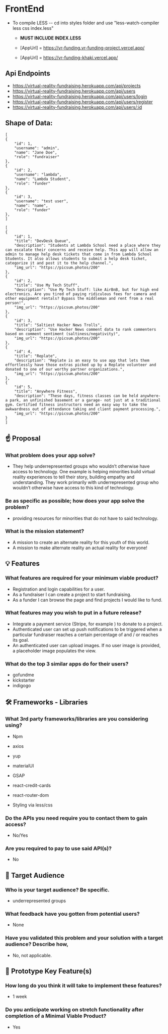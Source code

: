 # FrontEnd

- To compile LESS -- cd into styles folder and use "less-watch-compiler less css index.less" 
    - **MUST INCLUDE INDEX.LESS**

    - [AppUrl] = https://vr-funding.vr-funding-project.vercel.app/
    - [AppUrl] = https://vr-funding-khaki.vercel.app/

## Api Endpoints
- https://virtual-reality-fundraising.herokuapp.com/api/projects
- https://virtual-reality-fundraising.herokuapp.com/api/users
- https://virtual-reality-fundraising.herokuapp.com/api/users/login
- https://virtual-reality-fundraising.herokuapp.com/api/users/register
- https://virtual-reality-fundraising.herokuapp.com/api/users/:id

## Shape of Data: 
    [
    {
        "id": 1,
        "username": "admin",
        "name": "Jane Doe",
        "role": "fundraiser"
    },
    {
        "id": 2,
        "username": "lambda",
        "name": "Lambda Student",
        "role": "funder"
    },
    {
        "id": 3,
        "username": "test user",
        "name": "name",
        "role": "funder"
    },
    ]

    [
    {
        "id": 1,
        "title": "DevDesk Queue",
        "description": "Students at Lambda School need a place where they can escalate their concerns and receive help. This app will allow an admin to manage help desk tickets that come in from Lambda School Students. It also allows students to submit a help desk ticket, categorize it and post it to the help channel.",
        "img_url": "https://picsum.photos/200"
    },
    {
        "id": 2,
        "title": "Use My Tech Stuff",
        "description": "Use My Tech Stuff: like AirBnB, but for high end electronics. Are you tired of paying ridiculous fees for camera and other equipment rentals? Bypass the middleman and rent from a real person!",
        "img_url": "https://picsum.photos/200"
    },
    {
        "id": 3,
        "title": "Saltiest Hacker News Trolls",
        "description": "Use Hacker News comment data to rank commenters based on comment sentiment (saltiness/negativity)",
        "img_url": "https://picsum.photos/200"
    },
    {
        "id": 4,
        "title": "Replate",
        "description": "Replate is an easy to use app that lets them effortlessly have those extras picked up by a Replate volunteer and donated to one of our worthy partner organizations.",
        "img_url": "https://picsum.photos/200"
    },
    {
        "id": 5,
        "title": "Anywhere Fitness",
        "description": "These days, fitness classes can be held anywhere- a park, an unfinished basement or a garage- not just at a traditional gym. Certified fitness instructors need an easy way to take the awkwardness out of attendance taking and client payment processing.",
        "img_url": "https://picsum.photos/200"
    }
    ] 


## ☝️ Proposal

### What problem does your app solve?

- They help underrepresented groups who wouldn’t otherwise have access to technology. One example is helping minorities build virtual reality experiences to tell their story, building empathy and understanding. They work primarily with underrepresented group who wouldn’t otherwise have access to this kind of technology. 


### Be as specific as possible; how does your app solve the problem?

- providing resources for minorities that do not have to said technology.


### What is the mission statement?


- A mission to create an alternate reality for this youth of this world.
- A mission to make alternate reality an actual reality for everyone!

## 💡 Features

### What features are required for your minimum viable product?

- Registration and login capabilities for a user.
- As a fundraiser I can create a project to start fundraising.
- As a funder I can browse the page and find projects I would like to fund.



### What features may you wish to put in a future release?
- Integrate a payment service (Stripe, for example ) to donate to a project.
- Authenticated user can set up push notifications to be triggered when a particular fundraiser reaches a certain percentage of and / or reaches its goal.
- An authenticated user can upload images. If no user image is provided, a placeholder image populates the view.

### What do the top 3 similar apps do for their users?

- gofundme
- kickstarter
- indigogo

## 🛠 Frameworks - Libraries

### What 3rd party frameworks/libraries are you considering using?

- Npm
- axios
- yup
- materialUI
- GSAP
- react-credit-cards
- react-router-dom

- Styling via less/css


### Do the APIs you need require you to contact them to gain access?

- No/Yes


### Are you required to pay to use said API(s)?
- No

## 🎯 Target Audience

### Who is your target audience? Be specific.
- underrepresented groups
### What feedback have you gotten from potential users?
- None
### Have you validated this problem and your solution with a target audience? Describe how,
- No, not applicable.

## 🔑 Prototype Key Feature(s)

### How long do you think it will take to implement these features?
- 1 week
### Do you anticipate working on stretch functionality after completion of a Minimal Viable Product?
- Yes

#####
